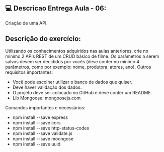 ## :computer: Descricao Entrega Aula - 06:
<p>Criação de uma API.</p>

## Descrição do exercício:

Utilizando os conhecimentos adquiridos nas aulas anteriores, crie no mínimo 2 APIs REST de um CRUD básico de filme. Os parâmetros a serem salvos devem ser decididos por vocês (deve conter no mínimo 4 parâmetros, como por exemplo: nome, produtora, atores, ano). Outros requisitos importantes:

- Você pode escolher utilizar o banco de dados que quiser.
- Deve haver validação dos dados.
- O projeto deve ser colocado no GitHub e deve conter um README.
- Lib Mongoose: mongoosejs.com

Comandos importantes e necessários:
- npm install --save express
- npm install --save cors
- npm install --save http-status-codes
- npm install --save validate.js
- npm install --save moongose
- npm install --save uuid
